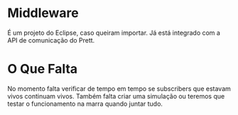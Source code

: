 # Middleware

É um projeto do Eclipse, caso queiram importar. Já está integrado com a API de comunicação do Prett.

# O Que Falta

No momento falta verificar de tempo em tempo se subscribers que estavam vivos continuam vivos.
Também falta criar uma simulação ou teremos que testar o funcionamento na marra quando juntar tudo.
